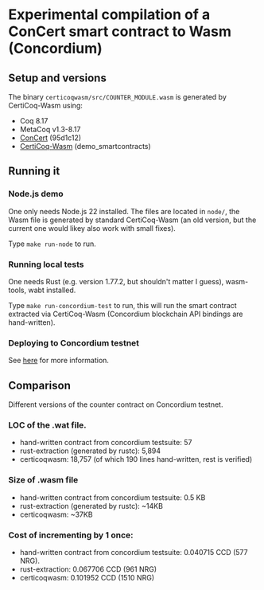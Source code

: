 # Experimental compilation of a ConCert smart contract to Wasm (Concordium)

## Setup and versions
The binary `certicoqwasm/src/COUNTER_MODULE.wasm` is generated by CertiCoq-Wasm using:
- Coq 8.17
- MetaCoq v1.3-8.17
- [ConCert](https://github.com/womeier/ConCert) (95d1c12)
- [CertiCoq-Wasm](https://github.com/womeier/certicoqwasm/tree/demo_smartcontracts) (demo_smartcontracts)

## Running it
### Node.js demo
One only needs Node.js 22 installed. The files are located in `node/`,
the Wasm file is generated by standard CertiCoq-Wasm (an old version, but the current one would likey also work with small fixes).

Type `make run-node` to run.

### Running local tests
One needs Rust (e.g. version 1.77.2, but shouldn't matter I guess), wasm-tools, wabt installed.

Type `make run-concordium-test` to run, this will run the
smart contract extracted via CertiCoq-Wasm (Concordium blockchain API bindings are hand-written).

### Deploying to Concordium testnet
See [here](./deployment) for more information.

## Comparison
Different versions of the counter contract on Concordium testnet.

### LOC of the .wat file.
- hand-written contract from concordium testsuite: 57
- rust-extraction (generated by rustc): 5,894
- certicoqwasm:  18,757 (of which 190 lines hand-written, rest is verified)

### Size of .wasm file
- hand-written contract from concordium testsuite: 0.5 KB
- rust-extraction (generated by rustc): ~14KB
- certicoqwasm: ~37KB

### Cost of incrementing by 1 once:
- hand-written contract from concordium testsuite: 0.040715 CCD (577 NRG).
- rust-extraction: 0.067706 CCD (961 NRG)
- certicoqwasm: 0.101952 CCD (1510 NRG)
